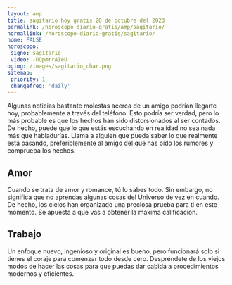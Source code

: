 ```yaml
---
layout: amp
title: sagitario hoy gratis 20 de octubre del 2023 
permalink: /horoscopo-diario-gratis/amp/sagitario/
normallink: /horoscopo-diario-gratis/sagitario/
home: FALSE
horoscopo:
 signo: sagitario
 video: -DQpmrrAIeU
ogimg: /images/sagitario_char.png
sitemap:
 priority: 1
 changefreq: 'daily'
---
```



Algunas noticias bastante molestas acerca de un amigo podrían llegarte hoy, probablemente a través del teléfono. Esto podría ser verdad, pero lo más probable es que los hechos han sido distorsionados al ser contados. De hecho, puede que lo que estás escuchando en realidad no sea nada más que habladurías. Llama a alguien que pueda saber lo que realmente está pasando, preferiblemente al amigo del que has oído los rumores y comprueba los hechos.

## Amor

Cuando se trata de amor y romance, tú lo sabes todo. Sin embargo, no significa que no aprendas algunas cosas del Universo de vez en cuando. De hecho, los cielos han organizado una preciosa prueba para ti en este momento. Se apuesta a que vas a obtener la máxima calificación.

## Trabajo

Un enfoque nuevo, ingenioso y original es bueno, pero funcionará solo si tienes el coraje para comenzar todo desde cero. Despréndete de los viejos modos de hacer las cosas para que puedas dar cabida a procedimientos modernos y eficientes.
